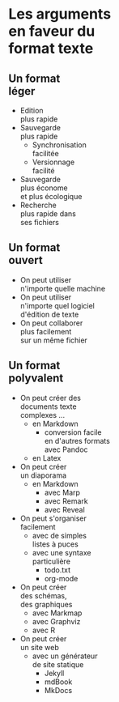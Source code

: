 # Les arguments<br>en faveur du<br>format texte

## Un format<br>léger
- Edition<br>plus rapide
- Sauvegarde<br>plus rapide
  - Synchronisation<br>facilitée
  - Versionnage<br>facilité
- Sauvegarde <br>plus économe<br> et plus écologique
- Recherche<br>plus rapide dans<br>ses fichiers

## Un format<br>ouvert
- On peut utiliser <br>n'importe quelle machine
- On peut utiliser <br>n'importe quel logiciel<br> d'édition de texte
- On peut collaborer<br>plus facilement<br>sur un même fichier

## Un format<br>polyvalent
- On peut créer des<br>documents texte<br>complexes ...
  - en Markdown
    - conversion facile <br>en d'autres formats<br>avec Pandoc
  - en Latex
- On peut créer <br>un diaporama
  - en Markdown
    - avec Marp
    - avec Remark
    - avec Reveal
- On peut s'organiser<br>facilement
  - avec de simples<br>listes à puces
  - avec une syntaxe<br>particulière
    - todo.txt
    - org-mode
- On peut créer<br>des schémas,<br>des graphiques
  - avec Markmap
  - avec Graphviz
  - avec R
- On peut créer<br>un site web
  - avec un générateur<br>de site statique
    - Jekyll
    - mdBook
    - MkDocs